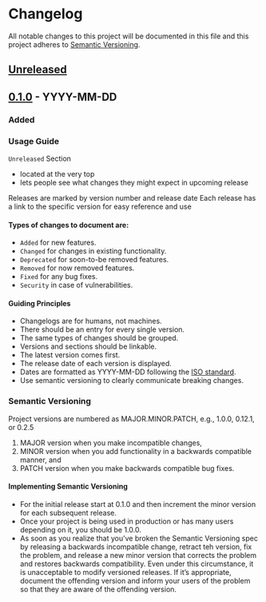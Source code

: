 # Changelog

All notable changes to this project will be documented in this file
and this project adheres to [Semantic Versioning](https://semver.org/spec/v2.0.0.html).

## [Unreleased]

## [0.1.0] - YYYY-MM-DD
### Added


[unreleased]: https://github.com/olivierlacan/keep-a-changelog/compare/v1.1.0...HEAD
[0.2.0]: https://github.com/olivierlacan/keep-a-changelog/compare/v1.0.0...v1.1.0
[0.1.0]: https://github.com/olivierlacan/keep-a-changelog/compare/v0.3.0...v1.0.0


### Usage Guide
`Unreleased` Section 
- located at the very top
- lets people see what changes they might expect in upcoming release

Releases are marked by version number and release date 
Each release has a link to the specific version for easy reference and use


#### Types of changes to document are:
- `Added` for new features.
- `Changed` for changes in existing functionality.
- `Deprecated` for soon-to-be removed features.
- `Removed` for now removed features.
- `Fixed` for any bug fixes.
- `Security` in case of vulnerabilities.

#### Guiding Principles
- Changelogs are for humans, not machines.
- There should be an entry for every single version.
- The same types of changes should be grouped.
- Versions and sections should be linkable.
- The latest version comes first.
- The release date of each version is displayed.
- Dates are formatted as YYYY-MM-DD following the [ISO standard](https://www.iso.org/iso-8601-date-and-time-format.html).
- Use semantic versioning to clearly communicate breaking changes.

### Semantic Versioning 
Project versions are numbered as MAJOR.MINOR.PATCH, e.g., 1.0.0, 0.12.1, or 0.2.5
1. MAJOR version when you make incompatible changes,
2. MINOR version when you add functionality in a backwards compatible manner, and
3. PATCH version when you make backwards compatible bug fixes.

#### Implementing Semantic Versioning
- For the initial release start at 0.1.0 and then increment the minor version for each subsequent release.
- Once your project is being used in production or has many users depending on it, you should be 1.0.0. 
- As soon as you realize that you’ve broken the Semantic Versioning spec by releasing a backwards incompatible change, retract teh version, fix the problem, and release a new minor version that corrects the problem and restores backwards compatibility. Even under this circumstance, it is unacceptable to modify versioned releases. If it’s appropriate, document the offending version and inform your users of the problem so that they are aware of the offending version.  

